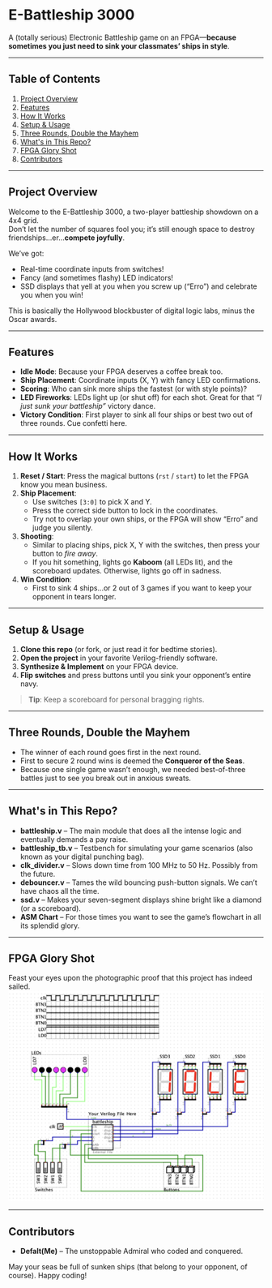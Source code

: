 # E-Battleship 3000
A (totally serious) Electronic Battleship game on an FPGA—**because sometimes you just need to sink your classmates’ ships in style**.

---

## Table of Contents
1. [Project Overview](#project-overview)  
2. [Features](#features)  
3. [How It Works](#how-it-works)  
4. [Setup & Usage](#setup--usage)  
5. [Three Rounds, Double the Mayhem](#three-rounds-double-the-mayhem)  
6. [What's in This Repo?](#whats-in-this-repo)  
7. [FPGA Glory Shot](#fpga-glory-shot)  
8. [Contributors](#contributors)  

---

## Project Overview
Welcome to the E-Battleship 3000, a two-player battleship showdown on a 4x4 grid.  
Don’t let the number of squares fool you; it’s still enough space to destroy friendships…er…**compete joyfully**.

We’ve got:  
- Real-time coordinate inputs from switches!  
- Fancy (and sometimes flashy) LED indicators!  
- SSD displays that yell at you when you screw up (“Erro”) and celebrate you when you win!  

This is basically the Hollywood blockbuster of digital logic labs, minus the Oscar awards.

---

## Features
- **Idle Mode**: Because your FPGA deserves a coffee break too.  
- **Ship Placement**: Coordinate inputs (X, Y) with fancy LED confirmations.  
- **Scoring**: Who can sink more ships the fastest (or with style points)?  
- **LED Fireworks**: LEDs light up (or shut off) for each shot. Great for that *“I just sunk your battleship”* victory dance.  
- **Victory Condition**: First player to sink all four ships or best two out of three rounds. Cue confetti here.  

---

## How It Works
1. **Reset / Start**: Press the magical buttons (`rst` / `start`) to let the FPGA know you mean business.  
2. **Ship Placement**:
   - Use switches `[3:0]` to pick X and Y.  
   - Press the correct side button to lock in the coordinates.  
   - Try not to overlap your own ships, or the FPGA will show “Erro” and judge you silently.  
3. **Shooting**:
   - Similar to placing ships, pick X, Y with the switches, then press your button to *fire away*.  
   - If you hit something, lights go **Kaboom** (all LEDs lit), and the scoreboard updates. Otherwise, lights go off in sadness.  
4. **Win Condition**:
   - First to sink 4 ships…or 2 out of 3 games if you want to keep your opponent in tears longer.  

---

## Setup & Usage
1. **Clone this repo** (or fork, or just read it for bedtime stories).  
2. **Open the project** in your favorite Verilog-friendly software.  
3. **Synthesize & Implement** on your FPGA device.  
4. **Flip switches** and press buttons until you sink your opponent’s entire navy.  

> **Tip**: Keep a scoreboard for personal bragging rights.

---

## Three Rounds, Double the Mayhem
- The winner of each round goes first in the next round.  
- First to secure 2 round wins is deemed the **Conqueror of the Seas**.  
- Because one single game wasn’t enough, we needed best-of-three battles just to see you break out in anxious sweats.

---

## What's in This Repo?
- **battleship.v** – The main module that does all the intense logic and eventually demands a pay raise.  
- **battleship_tb.v** – Testbench for simulating your game scenarios (also known as your digital punching bag).  
- **clk_divider.v** – Slows down time from 100 MHz to 50 Hz. Possibly from the future.  
- **debouncer.v** – Tames the wild bouncing push-button signals. We can’t have chaos all the time.  
- **ssd.v** – Makes your seven-segment displays shine bright like a diamond (or a scoreboard).  
- **ASM Chart** – For those times you want to see the game’s flowchart in all its splendid glory.

---

## FPGA Glory Shot
Feast your eyes upon the photographic proof that this project has indeed sailed.  
![FPGA img](img/FPGA.png)

---

## Contributors
- **Defalt(Me)** – The unstoppable Admiral who coded and conquered.  

May your seas be full of sunken ships (that belong to your opponent, of course). Happy coding!

